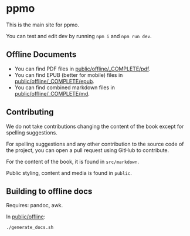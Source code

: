 # ppmo
This is the main site for ppmo.

You can test and edit dev by running `npm i` and `npm run dev`.

## Offline Documents
- You can find PDF files in [public/offline/_COMPLETE/pdf](public/offline/_COMPLETE/pdf).
- You can find EPUB (better for mobile) files in [public/offline/_COMPLETE/epub](public/offline/_COMPLETE/epub).
- You can find combined markdown files in [public/offline/_COMPLETE/md](public/offline/_COMPLETE/md).

## Contributing
We do not take contributions changing the content of the book except for spelling suggestions.

For spelling suggestions and any other contribution to the source code of the project, you can open a pull request using GitHub to contribute.

For the content of the book, it is found in `src/markdown`.

Public styling, content and media is found in `public`.

## Building to offline docs
Requires: pandoc, awk.

In [public/offline](public/offline):

`./generate_docs.sh`